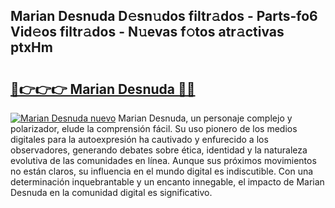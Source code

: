 ## Marian Desnuda D𝚎sn𝚞dos filtr𝚊dos - Parts-fo6 Vid𝚎os filtr𝚊dos - N𝚞evas f𝚘tos atr𝚊ctivas ptxHm

# <h2><a href="http://mb7t6yi.tromn.icu/?c=Marian+Desnuda">🔗👉👉👉 Marian Desnuda 🔗🔗</a></h2>

[![Marian Desnuda nuevo](https://i.imgur.com/pEAQMta.gif)](http://mb7t6yi.tromn.icu/?c=Marian+Desnuda)
Marian Desnuda, un personaje complejo y polarizador, elude la comprensión fácil. Su uso pionero de los medios digitales para la autoexpresión ha cautivado y enfurecido a los observadores, generando debates sobre ética, identidad y la naturaleza evolutiva de las comunidades en línea. Aunque sus próximos movimientos no están claros, su influencia en el mundo digital es indiscutible. Con una determinación inquebrantable y un encanto innegable, el impacto de Marian Desnuda en la comunidad digital es significativo.

